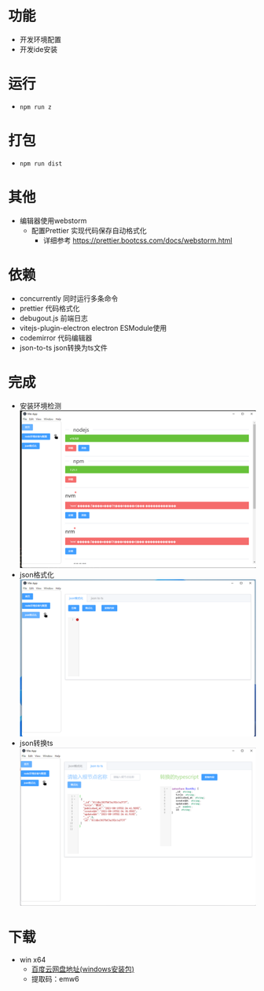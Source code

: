 # 功能
- 开发环境配置
- 开发ide安装

# 运行
- `npm run z`
# 打包
- `npm run dist`
# 其他
- 编辑器使用webstorm 
  - 配置Prettier  实现代码保存自动格式化
    - 详细参考 https://prettier.bootcss.com/docs/webstorm.html
# 依赖
- concurrently 同时运行多条命令
- prettier 代码格式化
- debugout.js 前端日志
- vitejs-plugin-electron electron ESModule使用
- codemirror 代码编辑器
- json-to-ts json转换为ts文件


# 完成
- 安装环境检测 ![安装环境检测](./public/git/tools.png)
- json格式化 ![安装环境检测](./public/git/json_1.png)
- json转换ts ![安装环境检测](./public/git/json_2.png)
# 下载
- win x64
  - [百度云网盘地址(windows安装包)](https://pan.baidu.com/s/1l0GtwhxAFPXV-xKWDWOuHg)
  - 提取码：emw6
